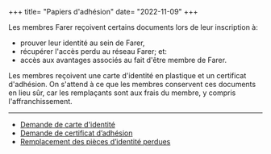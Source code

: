 +++
title= "Papiers d'adhésion"
date= "2022-11-09"
+++

Les membres Farer reçoivent certains documents lors de leur inscription à:
  - prouver leur identité au sein de Farer,
  - récupérer l'accès perdu au réseau Farer; et:
  - accès aux avantages associés au fait d'être membre de Farer.

Les membres reçoivent une carte d'identité en plastique et un certificat d'adhésion. On s'attend à ce que les membres conservent ces documents en lieu sûr, car les remplaçants sont aux frais du membre, y compris l'affranchissement.

---

- [Demande de carte d'identité](/fr/members/id-card)
- [Demande de certificat d’adhésion](/fr/members/cert-of-membership)
- [Remplacement des pièces d’identité perdues](/members/replace-lost-documents)
